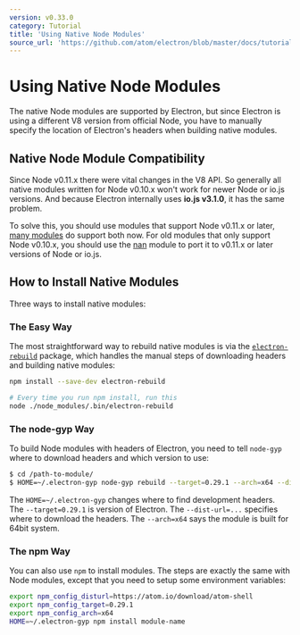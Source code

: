 ```yaml
---
version: v0.33.0
category: Tutorial
title: 'Using Native Node Modules'
source_url: 'https://github.com/atom/electron/blob/master/docs/tutorial/using-native-node-modules.md'
---
```


# Using Native Node Modules

The native Node modules are supported by Electron, but since Electron is
using a different V8 version from official Node, you have to manually specify
the location of Electron's headers when building native modules.

## Native Node Module Compatibility

Since Node v0.11.x there were vital changes in the V8 API. So generally all
native modules written for Node v0.10.x won't work for newer Node or io.js
versions. And because Electron internally uses __io.js v3.1.0__, it has the
same problem.

To solve this, you should use modules that support Node v0.11.x or later,
[many modules](https://www.npmjs.org/browse/depended/nan) do support both now.
For old modules that only support Node v0.10.x, you should use the
[nan](https://github.com/rvagg/nan) module to port it to v0.11.x or later
versions of Node or io.js.

## How to Install Native Modules

Three ways to install native modules:

### The Easy Way

The most straightforward way to rebuild native modules is via the
[`electron-rebuild`](https://github.com/paulcbetts/electron-rebuild) package,
which handles the manual steps of downloading headers and building native modules:

```sh
npm install --save-dev electron-rebuild

# Every time you run npm install, run this
node ./node_modules/.bin/electron-rebuild
```

### The node-gyp Way

To build Node modules with headers of Electron, you need to tell `node-gyp`
where to download headers and which version to use:

```bash
$ cd /path-to-module/
$ HOME=~/.electron-gyp node-gyp rebuild --target=0.29.1 --arch=x64 --dist-url=https://atom.io/download/atom-shell
```

The `HOME=~/.electron-gyp` changes where to find development headers. The
`--target=0.29.1` is version of Electron. The `--dist-url=...` specifies
where to download the headers. The `--arch=x64` says the module is built for
64bit system.

### The npm Way

You can also use `npm` to install modules. The steps are exactly the same with
Node modules, except that you need to setup some environment variables:

```bash
export npm_config_disturl=https://atom.io/download/atom-shell
export npm_config_target=0.29.1
export npm_config_arch=x64
HOME=~/.electron-gyp npm install module-name
```
